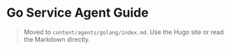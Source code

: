 # Go Service Agent Guide

> Moved to `content/agents/golang/index.md`. Use the Hugo site or read the Markdown directly.
